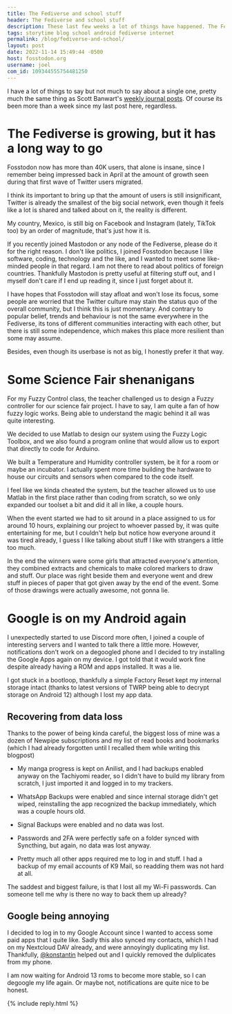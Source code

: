 ```yaml
---
title: The Fediverse and school stuff
header: The Fediverse and school stuff
description: These last few weeks a lot of things have happened. The Fediverse is growing, I did a Science Fair project, the last days of school are ending and I have some free time to mess up my phone.
tags: storytime blog school android fediverse internet
permalink: /blog/fediverse-and-school/
layout: post
date: 2022-11-14 15:49:44 -0500
host: fosstodon.org
username: joel
com_id: 109344555754481250
---
```


I have a lot of things to say but not much to say about a single one, pretty much the same thing as Scott Banwart's [weekly journal posts](https://scottbanwart.com/blog/categories/Weekly-Journal/). Of course its been more than a week since my last post here, regardless.

# The Fediverse is growing, but it has a long way to go

Fosstodon now has more than 40K users, that alone is insane, since I remember being impressed back in April at the amount of growth seen during that first wave of Twitter users migrated.

I think its important to bring up that the amount of users is still insignificant, Twitter is already the smallest of the big social network, even though it feels like a lot is shared and talked about on it, the reality is different.

My country, Mexico, is still big on Facebook and Instagram (lately, TikTok too) by an order of magnitude, that's just how it is.

If you recently joined Mastodon or any node of the Fediverse, please do it for the right reason. I don't like politics, I joined Fosstodon because I like software, coding, technology and the like, and I wanted to meet some like-minded people in that regard. I am not there to read about politics of foreign countries. Thankfully Mastodon is pretty useful at filtering stuff out, and I myself don't care if I end up reading it, since I just forget about it.

I have hopes that Fosstodon will stay afloat and won't lose its focus, some people are worried that the Twitter culture may stain the status quo of the overall community, but I think this is just momentary. And contrary to popular belief, trends and behaviour is not the same everywhere in the Fediverse, its tons of different communities interacting with each other, but there is still some independence, which makes this place more resilient than some may assume.

Besides, even though its userbase is not as big, I honestly prefer it that way.

# Some Science Fair shenanigans

For my Fuzzy Control class, the teacher challenged us to design a Fuzzy controller for our science fair project. I have to say, I am quite a fan of how fuzzy logic works. Being able to understand the magic behind it all was quite interesting.

We decided to use Matlab to design our system using the Fuzzy Logic Toolbox, and we also found a program online that would allow us to export that directly to code for Arduino.

We built a Temperature and Humidity controller system, be it for a room or maybe an incubator. I actually spent more time building the hardware to house our circuits and sensors when compared to the code itself.

I feel like we kinda cheated the system, but the teacher allowed us to use Matlab in the first place rather than coding from scratch, so we only expanded our toolset a bit and did it all in like, a couple hours.

When the event started we had to sit around in a place assigned to us for around 10 hours, explaining our project to whoever passed by, it was quite entertaining for me, but I couldn't help but notice how everyone around it was tired already, I guess I like talking about stuff I like with strangers a little too much.

In the end the winners were some girls that attracted everyone's attention, they combined extracts and chemicals to make colored markers to draw and stuff. Our place was right beside them and everyone went and drew stuff in pieces of paper that got given away by the end of the event. Some of those drawings were actually awesome, not gonna lie.

# Google is on my Android again

I unexpectedly started to use Discord more often, I joined a couple of interesting servers and I wanted to talk there a little more. However, notifications don't work on a degoogled phone and I decided to try installing the Google Apps again on my device. I got told that it would work fine despite already having a ROM and apps installed. It was a lie.

I got stuck in a bootloop, thankfully a simple Factory Reset kept my internal storage intact (thanks to latest versions of TWRP being able to decrypt storage on Android 12) although I lost my app data.

## Recovering from data loss

Thanks to the power of being kinda careful, the biggest loss of mine was a dozen of Newpipe subscriptions and my list of read books and bookmarks (which I had already forgotten until I recalled them while writing this blogpost)

- My manga progress is kept on Anilist, and I had backups enabled anyway on the Tachiyomi reader, so I didn't have to build my library from scratch, I just imported it and logged in to my trackers.

- WhatsApp Backups were enabled and since internal storage didn't get wiped, reinstalling the app recognized the backup immediately, which was a couple hours old.

- Signal Backups were enabled and no data was lost.

- Passwords and 2FA were perfectly safe on a folder synced with Syncthing, but again, no data was lost anyway.

- Pretty much all other apps required me to log in and stuff. I had a backup of my email accounts of K9 Mail, so readding them was not hard at all.

The saddest and biggest failure, is that I lost all my Wi-Fi passwords. Can someone tell me why is there no way to back them up already?

## Google being annoying

I decided to log in to my Google Account since I wanted to access some paid apps that I quite like. Sadly this also synced my contacts, which I had on my Nextcloud DAV already, and were annoyingly duplicating my list. Thankfully, [@konstantin](https://fosstodon.org/@konstantin/109344169471028214) helped out and I quickly removed the dulplicates from my phone.

I am now waiting for Android 13 roms to become more stable, so I can degoogle my life again. Or maybe not, notifications are quite nice to be honest.


{% include reply.html %}
